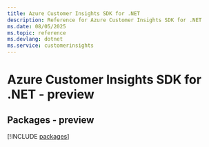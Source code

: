 ```yaml
---
title: Azure Customer Insights SDK for .NET
description: Reference for Azure Customer Insights SDK for .NET
ms.date: 08/05/2025
ms.topic: reference
ms.devlang: dotnet
ms.service: customerinsights
---
```

# Azure Customer Insights SDK for .NET - preview
## Packages - preview
[!INCLUDE [packages](customer-insights-index.md)]